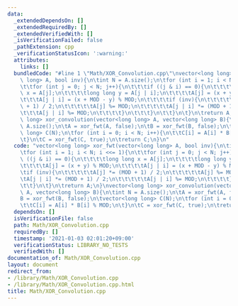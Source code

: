 ```yaml
---
data:
  _extendedDependsOn: []
  _extendedRequiredBy: []
  _extendedVerifiedWith: []
  _isVerificationFailed: false
  _pathExtension: cpp
  _verificationStatusIcon: ':warning:'
  attributes:
    links: []
  bundledCode: "#line 1 \"Math/XOR_Convolution.cpp\"\nvector<long long> xor_fwt(vector<long\
    \ long> A, bool inv){\n\tint N = A.size();\n\tfor (int i = 1; i < N; i <<= 1){\n\
    \t\tfor (int j = 0; j < N; j++){\n\t\t\tif ((j & i) == 0){\n\t\t\t\tlong long\
    \ x = A[j];\n\t\t\t\tlong long y = A[j | i];\n\t\t\t\tA[j] = (x + y) % MOD;\n\t\
    \t\t\tA[j | i] = (x + MOD - y) % MOD;\n\t\t\t\tif (inv){\n\t\t\t\t\tA[j] *= (MOD\
    \ + 1) / 2;\n\t\t\t\t\tA[j] %= MOD;\n\t\t\t\t\tA[j | i] *= (MOD + 1) / 2;\n\t\t\
    \t\t\tA[j | i] %= MOD;\n\t\t\t\t}\n\t\t\t}\n\t\t}\n\t}\n\treturn A;\n}\nvector<long\
    \ long> xor_convolution(vector<long long> A, vector<long long> B){\n\tint N =\
    \ A.size();\n\tA = xor_fwt(A, false);\n\tB = xor_fwt(B, false);\n\tvector<long\
    \ long> C(N);\n\tfor (int i = 0; i < N; i++){\n\t\tC[i] = A[i] * B[i] % MOD;\n\
    \t}\n\tC = xor_fwt(C, true);\n\treturn C;\n}\n"
  code: "vector<long long> xor_fwt(vector<long long> A, bool inv){\n\tint N = A.size();\n\
    \tfor (int i = 1; i < N; i <<= 1){\n\t\tfor (int j = 0; j < N; j++){\n\t\t\tif\
    \ ((j & i) == 0){\n\t\t\t\tlong long x = A[j];\n\t\t\t\tlong long y = A[j | i];\n\
    \t\t\t\tA[j] = (x + y) % MOD;\n\t\t\t\tA[j | i] = (x + MOD - y) % MOD;\n\t\t\t\
    \tif (inv){\n\t\t\t\t\tA[j] *= (MOD + 1) / 2;\n\t\t\t\t\tA[j] %= MOD;\n\t\t\t\t\
    \tA[j | i] *= (MOD + 1) / 2;\n\t\t\t\t\tA[j | i] %= MOD;\n\t\t\t\t}\n\t\t\t}\n\
    \t\t}\n\t}\n\treturn A;\n}\nvector<long long> xor_convolution(vector<long long>\
    \ A, vector<long long> B){\n\tint N = A.size();\n\tA = xor_fwt(A, false);\n\t\
    B = xor_fwt(B, false);\n\tvector<long long> C(N);\n\tfor (int i = 0; i < N; i++){\n\
    \t\tC[i] = A[i] * B[i] % MOD;\n\t}\n\tC = xor_fwt(C, true);\n\treturn C;\n}\n"
  dependsOn: []
  isVerificationFile: false
  path: Math/XOR_Convolution.cpp
  requiredBy: []
  timestamp: '2021-01-03 02:01:20+09:00'
  verificationStatus: LIBRARY_NO_TESTS
  verifiedWith: []
documentation_of: Math/XOR_Convolution.cpp
layout: document
redirect_from:
- /library/Math/XOR_Convolution.cpp
- /library/Math/XOR_Convolution.cpp.html
title: Math/XOR_Convolution.cpp
---
```

